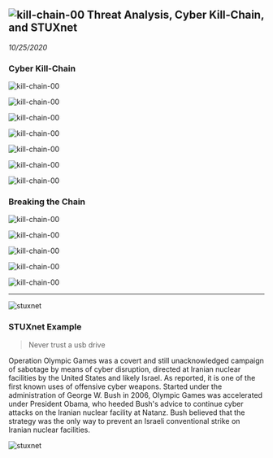 ![kill-chain-00](../assets/img/00-kill-chain.jpg)
Threat Analysis, Cyber Kill-Chain, and STUXnet
-----------
_10/25/2020_


### Cyber Kill-Chain

![kill-chain-00](../assets/img/01-reconnaissance.jpg)


![kill-chain-00](../assets/img/02-weaponization.jpg)


![kill-chain-00](../assets/img/03-delivery.jpg)


![kill-chain-00](../assets/img/04-exploitation.jpg)


![kill-chain-00](../assets/img/05-installation.jpg)


![kill-chain-00](../assets/img/06-command.jpg)


![kill-chain-00](../assets/img/07-actions.jpg)



### Breaking the Chain

![kill-chain-00](../assets/img/08-perspective.jpg)


![kill-chain-00](../assets/img/09-days.jpg)


![kill-chain-00](../assets/img/10-threat-modeling.jpg)


![kill-chain-00](../assets/img/11-pain.jpg)


![kill-chain-00](../assets/img/12-attack-framework.jpg)

---

![stuxnet](https://miro.medium.com/max/2880/1*r_jjDpJ5YZJIFJeY5wXQkw.png)
### STUXnet Example

> Never trust a usb drive

Operation Olympic Games was a covert and still unacknowledged campaign of sabotage by means of cyber disruption, directed at Iranian nuclear facilities by the United States and likely Israel. As reported, it is one of the first known uses of offensive cyber weapons. Started under the administration of George W. Bush in 2006, Olympic Games was accelerated under President Obama, who heeded Bush's advice to continue cyber attacks on the Iranian nuclear facility at Natanz. Bush believed that the strategy was the only way to prevent an Israeli conventional strike on Iranian nuclear facilities.

![stuxnet](https://zecure.files.wordpress.com/2014/12/stuxnet.png?w=999)


